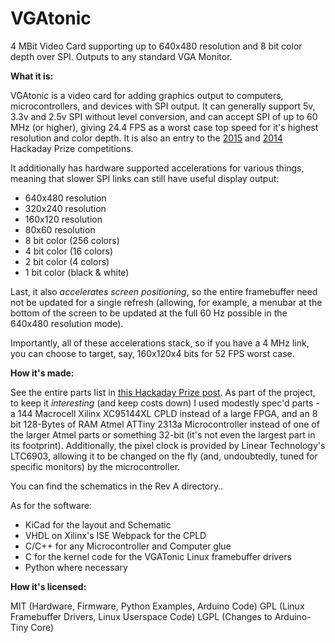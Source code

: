 VGAtonic
========

4 MBit Video Card supporting up to 640x480 resolution and 8 bit color depth over SPI.  Outputs to any standard VGA Monitor.

**What it is:**

VGAtonic is a video card for adding graphics output to computers, microcontrollers, and devices with SPI output.  It can generally support 5v, 3.3v and 2.5v SPI without level conversion, and can accept SPI of up to 60 MHz (or higher), giving 24.4 FPS as a worst case top speed for it's highest resolution and color depth.  It is also an entry to the [2015](https://hackaday.io/project/6309-vga-graphics-card-vgatonic) and [2014](https://hackaday.io/project/1943-vgatonic) Hackaday Prize competitions.

It additionally has hardware supported accelerations for various things, meaning that slower SPI links can still have useful display output:

 - 640x480 resolution  
 - 320x240 resolution
 - 160x120 resolution
 - 80x60 resolution
 - 8 bit color (256 colors)
 - 4 bit color (16 colors)
 - 2 bit color (4 colors)
 - 1 bit color (black & white)

Last, it also *accelerates screen positioning*, so the entire framebuffer need not be updated for a single refresh (allowing, for example, a menubar at the bottom of the screen to be updated at the full 60 Hz possible in the 640x480 resolution mode).

Importantly, all of these accelerations stack, so if you have a 4 MHz link, you can choose to target, say, 160x120x4 bits for 52 FPS worst case.

**How it's made:**

See the entire parts list in [this Hackaday Prize post](https://hackaday.io/project/6309-spi-and-ttl-serial-vga-graphics-card-vgatonic/log/21984-updated-bill-of-materials).  As part of the project, to keep it *interesting* (and keep costs down) I used modestly spec'd parts - a 144 Macrocell Xilinx XC95144XL CPLD instead of a large FPGA, and an 8 bit 128-Bytes of RAM Atmel ATTiny 2313a Microcontroller instead of one of the larger Atmel parts or something 32-bit (it's not even the largest part in its footprint).  Additionally, the pixel clock is provided by Linear Technology's LTC6903, allowing it to be changed on the fly (and, undoubtedly, tuned for specific monitors) by the microcontroller.  

You can find the schematics in the Rev A directory..

As for the software:


 - KiCad for the layout and Schematic
 - VHDL on Xilinx's ISE Webpack for the CPLD
 - C/C++ for any Microcontroller and Computer glue
 - C for the kernel code for the VGATonic Linux framebuffer drivers
 - Python where necessary

**How it's licensed:**

MIT (Hardware, Firmware, Python Examples, Arduino Code)
GPL (Linux Framebuffer Drivers, Linux Userspace Code)
LGPL (Changes to Arduino-Tiny Core)
